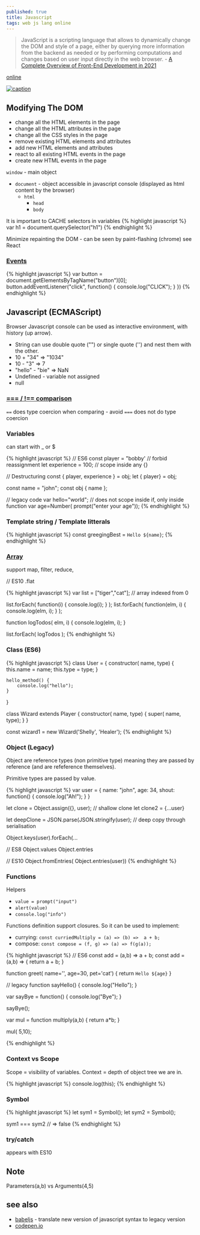 ```yaml
---
published: true
title: Javascript
tags: web js lang online
---
```

> JavaScript is a scripting language that allows to dynamically change the DOM and style of a page, either by querying more information from the backend as needed or by performing computations and changes based on user input directly in the web browser. - [A Complete Overview of Front-End Development in 2021](https://codecapsule.com/2021/01/26/complete-overview-frontend-development-2021/)

[online](https://repl.it/)

[ ![caption](https://i0.wp.com/codecapsule.com/wp-content/uploads/2021/01/techupskill_frontend-SPA.png?resize=1536%2C864&ssl=1) ](https://codecapsule.com/2021/01/26/complete-overview-frontend-development-2021/)

## Modifying The DOM
- change all the HTML elements in the page
- change all the HTML attributes in the page
- change all the CSS styles in the page
- remove existing HTML elements and attributes
- add new HTML elements and attributes
- react to all existing HTML events in the page
- create new HTML events in the page

`window` - main object
- `document` - object accessible in javascript console (displayed as html content by the browser)
	- `html` 
    	- `head`
        - `body`
        
It is important to CACHE selectors in variables
{% highlight javascript %}
var h1 = document.querySelector("h1")
{% endhighlight %}

Minimize repainting the DOM - can be seen by paint-flashing (chrome)
see React

### [Events](https://developer.mozilla.org/en-US/docs/Web/Events)

{% highlight javascript %}
var button = document.getElementsByTagName("button")[0];
button.addEventListener("click", function() { 
	console.log("CLICK"); }
})
{% endhighlight %}


## Javascript (ECMAScript)

Browser Javascript console can be used as interactive environment, with history (up arrow).

- String can use double quote ("") or single quote ('') and nest them with the other. 
- 10 + "34" => "1034"
- 10 - "3"  => 7
- "hello" - "bie" => NaN
- Undefined - variable not assigned
- null

### [=== / !== comparison](https://dorey.github.io/JavaScript-Equality-Table/)

`==`  does type coercion when comparing - avoid
`===` does not do type coercion 

### Variables

can start with \_ or \$

{% highlight javascript %}
// ES6
const player = "bobby'			// forbid reassignment
let experience = 100;			// scope inside any {}

// Destructuring
const { player, experience } = obj;
let  { player} = obj;

const name = "john";
const obj { name
};

// legacy code
var hello="world";				// does not scope inside if, only inside function
var age=Number( prompt("enter your age"));
{% endhighlight %}

### Template string / Template litterals
{% highlight javascript %}
const greegingBest = `Hello ${name}`;
{% endhighlight %}


### [Array](https://www.w3schools.com/js/js_arrays.asp)

support map, filter, reduce,

// ES10
.flat 

{% highlight javascript %}
var list = ["tiger","cat"];		// array indexed from 0

list.forEach( function(i) { console.log(i); } );
list.forEach( function(elm, i) { console.log(elm, i); } );

function logTodos( elm, i) {
  console.log(elm, i);
}

list.forEach( logTodos );
{% endhighlight %}

### Class (ES6)
{% highlight javascript %}
class User = {
	constructor( name, type) {
    	this.name = name;
       	this.type = type;
    }
    
    hello_method() {
    	console.log("hello");
    }
}

class Wizard extends Player {
	constructor( name, type) {
    	super( name, type);
    }
}

const wizard1 = new Wizard('Shelly', 'Healer');
{% endhighlight %}


### Object (Legacy)

Object are reference types (non primitive type) meaning they are passed by reference (and are refeference themselves).

Primitive types are passed by value.

{% highlight javascript %}
var user = {
	name: "john",
    age: 34,
    shout: function() {
    	console.log("Ah!");
    }
}

let clone = Object.assign({}, user);		// shallow clone
let clone2 = {...user}

let deepClone = JSON.parse(JSON.stringify(user); // deep copy through serialisation

Object.keys(user).forEach(...

// ES8
Object.values
Object.entries

// ES10
Object.fromEntries( Object.entries(user))
{% endhighlight %}

### Functions
Helpers
- `value = prompt("input")`
- `alert(value)`
- `console.log("info")`

Functions definition support closures.
So it can be used to implement:
- currying: `const curriedMultiply = (a) => (b) =>  a + b;`
- compose:  `const compose = (f, g) => (a) => f(g(a));`

{% highlight javascript %}
// ES6
const add = (a,b) => a + b;
const add = (a,b) => {
 return a + b;
}

function greet( name='', age=30, pet='cat') {
	return `Hello ${age}`
}

// legacy
function sayHello() {
 console.log("Hello");
}

var sayBye = function() {
 console.log("Bye");
}

sayBye();

var mul = function multiply(a,b) {
	return a*b;
}

mul( 5,10);

{% endhighlight %}

### Context vs Scope

Scope = visibility of variables.
Context = depth of object tree we are in.

{% highlight javascript %}
console.log(this);
{% endhighlight %}

### Symbol
{% highlight javascript %}
let sym1 = Symbol();
let sym2 = Symbol();

sym1 === sym2 // => false
{% endhighlight %}

### try/catch

appears with ES10

## Note
Parameters(a,b) vs Arguments(4,5)

## see also
- [babeljs](https://babeljs.io) - translate new version of javascript syntax to legacy version
- [codepen.io](https://codepen.io)
